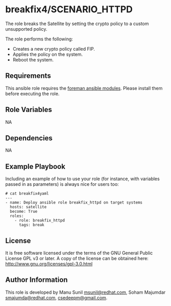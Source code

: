 breakfix4/SCENARIO_HTTPD
========================

The role breaks the Satellite by setting the crypto policy to a custom unsupported policy.

The role performs the following:

* Creates a new crypto policy called FIP.
* Applies the policy on the system.
* Reboot the system.

Requirements
------------

This ansible role requires the [foreman ansible modules](https://github.com/theforeman/foreman-ansible-modules/). Please install them before executing the role.

Role Variables
--------------

NA

Dependencies
------------

NA

Example Playbook
----------------

Including an example of how to use your role (for instance, with variables passed in as parameters) is always nice for users too:

~~~
# cat breakfix4yaml
---
- name: Deploy ansible role breakfix_httpd on target systems
  hosts: satellite
  become: True
  roles:
    - role: breakfix_httpd
      tags: break
~~~

License
-------

It is free software licensed under the terms of the GNU General Public License GPL v3 or later. A copy of the license can be obtained here: http://www.gnu.org/licenses/gpl-3.0.html

Author Information
------------------

This role is developed by Manu Sunil <msunil@redhat.com>, Soham Majumdar <smajumda@redhat.com>, <csedeepm@gmail.com>.
